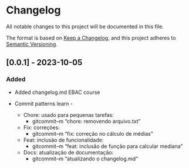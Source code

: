 # Changelog

All notable changes to this project will be documented in this file.

The format is based on [Keep a Changelog](https://keepachangelog.com/en/1.0.0/),
and this project adheres to [Semantic Versioning](https://semver.org/spec/v2.0.0.html).

## [0.0.1] - 2023-10-05

### Added

- Added changelog.md EBAC course

- Commit patterns learn -
  - Chore: usado para pequenas tarefas:
    - gitcommit–m “chore: removendo arquivo.txt”
  - Fix: correções:
    - gitcommit–m “fix: correção no cálculo de médias”
  - Feat: inclusão de funcionalidade:
    - gitcommit–m “feat: inclusão de função para calcular mediana”
  - Docs: atualização de documentação:
    - gitcommit–m “atualizando o changelog.md”
